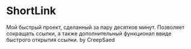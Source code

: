 # ShortLink
Мой быстрый проект, сделанный за пару десятков минут. Позволяет сокращать ссылки, а также дополнительный функционал ввиде быстрого открытия ссылки.
by CreepSaed

